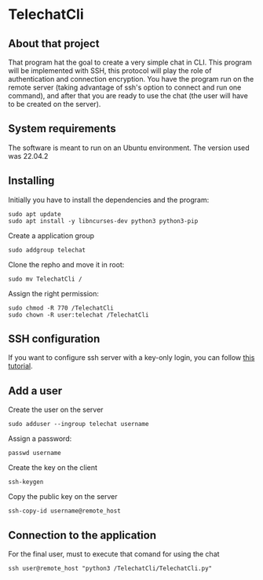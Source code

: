 # TelechatCli

## About that project
That program hat the goal to create a very simple chat in CLI.
This program will be implemented with SSH, this protocol will play the role of authentication and connection encryption.  You have the program run on the remote server (taking advantage of ssh's option to connect and run one command), and after that you are ready to use the chat (the user will have to be created on the server).

## System requirements
The software is meant to run on an Ubuntu environment. The version used was 22.04.2

## Installing
Initially you have to install the dependencies and the program:
```
sudo apt update
sudo apt install -y libncurses-dev python3 python3-pip
```
Create a application group
```
sudo addgroup telechat
```
Clone the repho and move it in root:
```
sudo mv TelechatCli /
```
Assign the right permission:
```
sudo chmod -R 770 /TelechatCli
sudo chown -R user:telechat /TelechatCli
```

## SSH configuration
If you want to configure ssh server with a key-only login, you can follow [this tutorial](https://www.digitalocean.com/community/tutorials/how-to-configure-ssh-key-based-authentication-on-a-linux-server).

## Add a user
Create the user on the server
```
sudo adduser --ingroup telechat username
```
Assign a password:
```
passwd username
```
Create the key on the client
```
ssh-keygen
```

Copy the public key on the server
```
ssh-copy-id username@remote_host
```

## Connection to the application
For the final user, must to execute that comand for using the chat
```
ssh user@remote_host "python3 /TelechatCli/TelechatCli.py"
```
